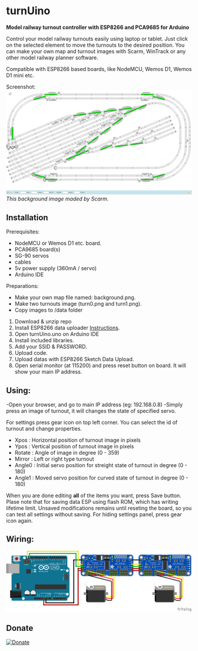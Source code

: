 # turnUino
**Model railway turnout controller with ESP8266 and PCA9685 for Arduino**

Control your model railway turnouts easily using laptop or tablet. Just click on the selected element to move the turnouts to the desired position. You can make your own map and turnout images with Scarm, WinTrack or any other model railway planner software. 

Compatible with ESP8266 based boards, like NodeMCU, Wemos D1, Wemos D1 mini etc.

Screenshot:
![wiring](https://github.com/wrobi/turnUino/blob/main/screenshot.png?raw=true "Screenshot")
*This background image maded by Scarm.*

## Installation
Prerequisites:
  - NodeMCU or Wemos D1 etc. board.
  - PCA9685 board(s)
  - SG-90 servos
  - cables
  - 5v power supply (360mA / servo)
  - Arduino IDE

Preparations:
  - Make your own map file named: background.png. 
  - Make two turnouts image (turn0.png and turn1.png). 
  - Copy images to /data folder

1. Download & unzip repo
2. Install ESP8266 data uploader [Instructions](https://www.nonscio.com/blog/installing-the-esp8266-file-system-uploader-for-arduino-ide).
3. Open turnUino.uno on Arduino IDE
4. Install included libraries.
5. Add your SSID & PASSWORD.
6. Upload code.
7. Upload datas with ESP8266 Sketch Data Upload.
8. Open serial monitor (at 115200) and press reset button on board. It will show your main IP address.


## Using:
  -Open your browser, and go to main IP address (eg: 192.168.0.8)
  -Simply press an image of turnout, it will changes the state of specified servo.
  
  For settings press gear icon on top left corner. You can select the id of turnout and change properties.
   - Xpos   : Horizontal position of turnout image in pixels
   - Ypos   : Vertical position of turnout image in pixels
   - Rotate : Angle of image in degree (0 - 359)
   - Mirror : Left or right type turnout
   - Angle0 : Initial servo position for streight state of turnout in degree (0 - 180)
   - Angle1 : Moved servo position for curved state of turnout in degree (0 - 180)

  When you are done editing **all** of the items you want, press Save button. Plase note that for saving data ESP using flash ROM, which has writing lifetime limit. Unsaved modifications remains until reseting the board, so you can test all settings without saving.
  For hiding settings panel, press gear icon again. 

## Wiring:
![wiring](https://github.com/wrobi/turnUino/blob/main/wiring.png?raw=true)

## Donate
[![Donate](https://img.shields.io/badge/Donate-PayPal-green.svg)](https://www.paypal.com/cgi-bin/webscr?cmd=_s-xclick&hosted_button_id=ZCU25GHQ2Z4SC)
